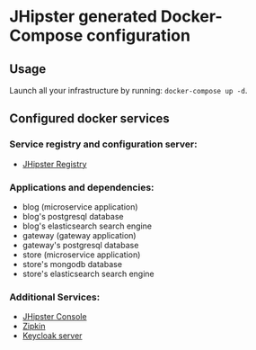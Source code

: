 # JHipster generated Docker-Compose configuration

## Usage

Launch all your infrastructure by running: `docker-compose up -d`.

## Configured docker services

### Service registry and configuration server:
- [JHipster Registry](http://localhost:8761)

### Applications and dependencies:
- blog (microservice application)
- blog's postgresql database
- blog's elasticsearch search engine
- gateway (gateway application)
- gateway's postgresql database
- store (microservice application)
- store's mongodb database
- store's elasticsearch search engine

### Additional Services:

- [JHipster Console](http://localhost:5601)
- [Zipkin](http://localhost:9411)
- [Keycloak server](http://localhost:9080)
